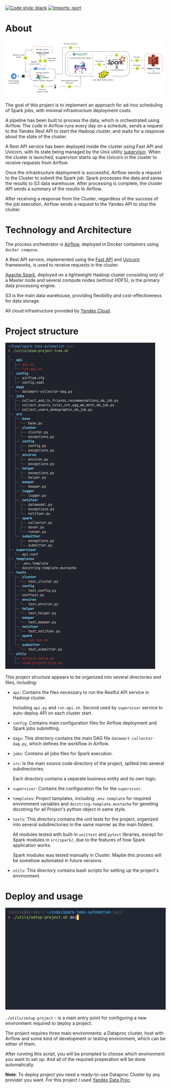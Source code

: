 [![Code style: black](https://img.shields.io/badge/code%20style-black-000000.svg)](https://github.com/psf/black) [![Imports: isort](https://img.shields.io/badge/%20imports-isort-%231674b1?style=flat&labelColor=ef8336)](https://pycqa.github.io/isort/)

# About

![schema](https://github.com/leonidee/spark-jobs-automation/blob/main/images/schema.png?raw=true)

The goal of this project is to implement an approach for ad-hoc scheduling of Spark jobs, with minimal infrastructure deployment costs.

A pipeline has been built to process the data, which is orchestrated using Airflow. The code in Airflow runs every day on a schedule, sends a request to the Yandex Rest API to start the Hadoop cluster, and waits for a response about the state of the cluster.

A Rest API service has been deployed inside the cluster using Fast API and Uvicorn, with its state being managed by the Unix utility [supervisor](https://github.com/Supervisor/supervisor). When the cluster is launched, supervisor starts up the Uvicorn in the cluster to receive requests from Airflow.

Once the infrastructure deployment is successful, Airflow sends a request to the Cluster to submit the Spark job. Spark processes the data and saves the results to S3 data warehouse. After processing is complete, the cluster API sends a summary of the results to Airflow.

After receiving a response from the Cluster, regardless of the success of the job execution, Airflow sends a request to the Yandex API to stop the cluster.

# Technology and Architecture

The process orchestrator is [Airflow](https://github.com/apache/airflow), deployed in Docker containers using `docker compose`.

A Rest API service, implemented using the [Fast API](https://github.com/tiangolo/fastapi) and [Uvicorn](https://github.com/encode/uvicorn) frameworks, is used to receive requests in the cluster.

[Apache Spark](https://github.com/apache/spark), deployed on a lightweight Hadoop cluster consisting only of a Master node and several compute nodes (without HDFS), is the primary data processing engine.

S3 is the main data warehouse, providing flexibility and cost-effectiveness for data storage.

All cloud infrastructure provided by [Yandex Cloud](https://cloud.yandex.com/en-ru/).

# Project structure

![project-tree](https://github.com/leonidee/spark-jobs-automation/blob/main/images/project-tree.png?raw=true)


This project structure appears to be organized into several directories and files, including:

- `api`: Contains the files necessary to run the Restful API service in Hadoop cluster.

    Including `api.py` and `run-api.sh`.
    Second used by `supervisor` service to auto-deploy API on each cluster start.

- `config`: Contains main configuration files for Airflow deployment and Spark jobs submitting.

- `dags`: This directory contains the main DAG file `datamart-collector-dag.py`, which defines the workflow in Airflow.

- `jobs`: Contains all jobs files for Spark execution.

- `src`: Is the main source code directory of the project, splited into several subdirectories.

    Each directory contains a separate business entity and its own logic.

- `supervisor`: Contains the configuration file for the `supervisor`.

- `templates`: Project tamplates, including `.env.template` for required environment variables and `docstring-template.mustache` for geneting docstring for all Project's python object in same style.

- `tests`: This directory contains the unit tests for the project, organized into several subdirectories in the same manner as the main folders.

    All modules tested with built-in `unittest` and `pytest` libraries, except for Spark modules in `src/spark/`, due to the features of how Spark application works.
    
    Spark modules was tested manually in Cluster. Maybe this process will be somehow automated in future versions.

- `utils`: This directory contains bash scripts for setting up the project's environment.

# Deploy and usage

![project-setup](https://github.com/leonidee/spark-jobs-automation/blob/main/images/project-setup.gif)

`./utils/setup-project` - is a main entry point for configuring a new environment required to deploy a project.

The project requires three main environments: a Dataproc cluster, host with Airflow and some kind of development or testing environment, which can be either of them.

After running this script, you will be prompted to choose which environment you want to set up. And all of the required preperation will be done automatically.

**Note**: To deploy project you need a ready-to-use Dataproc Cluster by any provider you want. For this project I used [Yandex Data Proc](https://cloud.yandex.com/en-ru/services/data-proc).